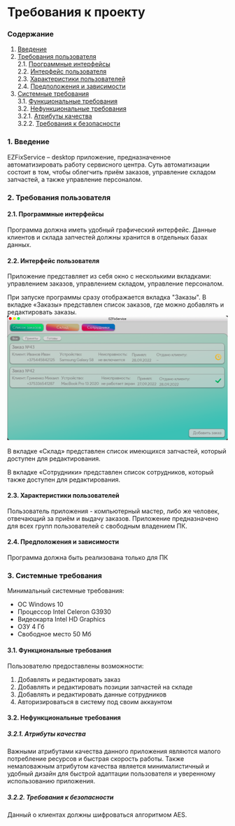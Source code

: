 # Требования к проекту
### Содержание
1. [Введение](#1) <br>
2. [Требования пользователя](#2) <br>
  2.1. [Программные интерфейсы](#2.1) <br>
  2.2. [Интерфейс пользователя](#2.2) <br>
  2.3. [Характеристики пользователей](#2.3) <br>
  2.4. [Предположения и зависимости](#2.4) <br>
3. [Системные требования](#3) <br>
  3.1. [Функциональные требования](#3.1) <br>
  3.2. [Нефункциональные требования](#3.2) <br>
     3.2.1. [Атрибуты качества](#3.2.1) <br>
     3.2.2. [Требования к безопасности](#3.2.2) <br>
    
### 1. Введение <a name="1"></a>
EZFixService – desktop приложение, предназначенное автоматизировать работу сервисного центра. Суть автоматизации состоит в том, чтобы облегчить приём заказов, управление складом запчастей, а также управление персоналом.
### 2. Требования пользователя <a name="2"></a>
#### 2.1. Программные интерфейсы <a name="2.1"></a>
Программа должна иметь удобный графический интерфейс. Данные клиентов и склада запчестей должны хранится в отдельных базах данных. 
#### 2.2. Интерфейс пользователя <a name="2.2"></a>
Приложение представляет из себя окно с несколькими вкладками: управлением заказов, управлением складом, управление персоналом.

При запуске программы сразу отображается вкладка "Заказы". В вкладке «Заказы» представлен список заказов, где можно добавлять и редактировать заказы. 
![](https://github.com/Mihail192/EZFixService/blob/main/Documentation/Mockups/MainWindow.png)

В вкладке «Склад» представлен список имеющихся запчастей, который доступен для редактирования. 

В вкладке «Сотрудники» представлен список сотрудников, который также доступен для редактирования.
#### 2.3. Характеристики пользователей <a name="2.3"></a>
Пользователь приложения - компьютерный мастер, либо же человек, отвечающий за приём и выдачу заказов. Приложение предназначено для всех групп пользователей с свободным владением ПК.
#### 2.4. Предположения и зависимости <a name="2.4"></a>
Программа должна быть реализована только для ПК
### 3. Системные требования <a name="3"></a>
Минимальный системные требования:
* ОС Windows 10
* Процессор Intel Celeron G3930
* Видеокарта Intel HD Graphics
* ОЗУ 4 Гб
* Свободное место 50 Мб
#### 3.1. Функциональные требования <a name="3.1"></a>
Пользователю предоставлены возможности:
1.	Добавлять и редактировать заказ
2.	Добавлять и редактировать позиции запчастей на складе
3.	Добавлять и редактировать данные сотрудников
4.	Авторизироваться в систему под своим аккаунтом

#### 3.2. Нефункциональные требования <a name="3.2"></a>
  ##### 3.2.1. Атрибуты качества <a name="3.2.1"></a>
  Важными атрибутами качества данного приложения являются малого потребление ресурсов и быстрая скорость работы. Также немаловажным атрибутом качества является минималистичный и удобный дизайн для быстрой адаптации пользователя и уверенному использованию приложения.
  ##### 3.2.2. Требования к безопасности <a name="3.2.2"></a>
  Данный о клиентах должны шифроваться алгоритмом AES.
  
